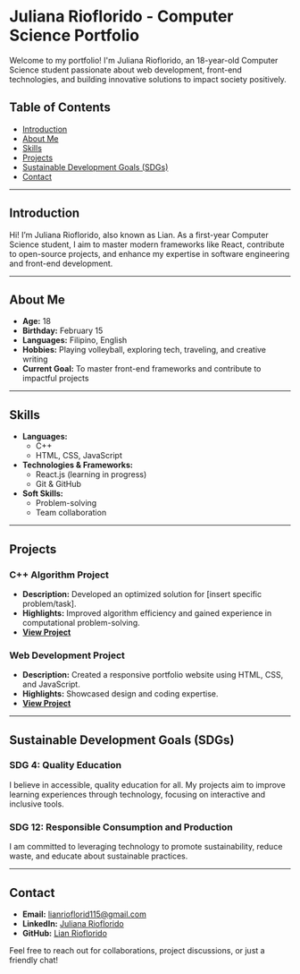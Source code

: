 # Juliana Rioflorido - Computer Science Portfolio

Welcome to my portfolio! I'm Juliana Rioflorido, an 18-year-old Computer Science student passionate about web development, front-end technologies, and building innovative solutions to impact society positively.

## Table of Contents
- [Introduction](#introduction)
- [About Me](#about-me)
- [Skills](#skills)
- [Projects](#projects)
- [Sustainable Development Goals (SDGs)](#sustainable-development-goals-sdgs)
- [Contact](#contact)

---

## Introduction
Hi! I’m Juliana Rioflorido, also known as Lian. As a first-year Computer Science student, I aim to master modern frameworks like React, contribute to open-source projects, and enhance my expertise in software engineering and front-end development. 

---

## About Me
- **Age:** 18
- **Birthday:** February 15
- **Languages:** Filipino, English
- **Hobbies:** Playing volleyball, exploring tech, traveling, and creative writing
- **Current Goal:** To master front-end frameworks and contribute to impactful projects

---

## Skills

- **Languages:**
  - C++
  - HTML, CSS, JavaScript
- **Technologies & Frameworks:**
  - React.js (learning in progress)
  - Git & GitHub
- **Soft Skills:**
  - Problem-solving
  - Team collaboration

---

## Projects

### C++ Algorithm Project
- **Description:** Developed an optimized solution for [insert specific problem/task].
- **Highlights:** Improved algorithm efficiency and gained experience in computational problem-solving.
- **[View Project](https://youtu.be/Xxy6iCKRpAQ)**

### Web Development Project
- **Description:** Created a responsive portfolio website using HTML, CSS, and JavaScript.
- **Highlights:** Showcased design and coding expertise.
- **[View Project](#)**

---

## Sustainable Development Goals (SDGs)

### SDG 4: Quality Education
I believe in accessible, quality education for all. My projects aim to improve learning experiences through technology, focusing on interactive and inclusive tools.

### SDG 12: Responsible Consumption and Production
I am committed to leveraging technology to promote sustainability, reduce waste, and educate about sustainable practices.

---

## Contact

- **Email:** [lianrioflorid115@gmail.com](mailto:lianrioflorid115@gmail.com)
- **LinkedIn:** [Juliana Rioflorido](https://www.linkedin.com/in/juliana-rioflorido)
- **GitHub:** [Lian Rioflorido](https://github.com/lianrioflorido)

Feel free to reach out for collaborations, project discussions, or just a friendly chat!
